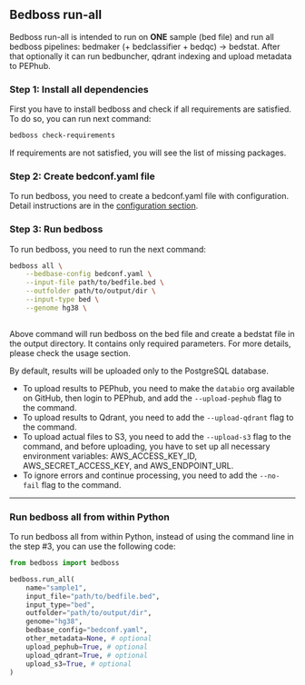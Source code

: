 ## Bedboss run-all

Bedboss run-all is intended to run on **ONE** sample (bed file) and run all bedboss pipelines:
 bedmaker (+ bedclassifier + bedqc) -> bedstat. After that optionally it can run bedbuncher, qdrant indexing and upload metadata to PEPhub.

### Step 1: Install all dependencies
 
First you have to install bedboss and check if all requirements are satisfied. 
To do so, you can run next command:
```bash
bedboss check-requirements
```
If requirements are not satisfied, you will see the list of missing packages.

### Step 2: Create bedconf.yaml file 
To run bedboss, you need to create a bedconf.yaml file with configuration. 
Detail instructions are in the [configuration section](../../../bedbase/how-to-configure.md).

### Step 3: Run bedboss
To run bedboss, you need to run the next command:
```bash
bedboss all \
    --bedbase-config bedconf.yaml \
    --input-file path/to/bedfile.bed \
    --outfolder path/to/output/dir \
    --input-type bed \
    --genome hg38 \
    
```

Above command will run bedboss on the bed file and create a bedstat file in the output directory.
It contains only required parameters. For more details, please check the usage section.

By default, results will be uploaded only to the PostgreSQL database.

- To upload results to PEPhub, you need to make the `databio` org available on GitHub, then login to PEPhub, and add the `--upload-pephub` flag to the command.
- To upload results to Qdrant, you need to add the `--upload-qdrant` flag to the command.
- To upload actual files to S3, you need to add the `--upload-s3` flag to the command, and before uploading, you have to set up all necessary environment variables: AWS_ACCESS_KEY_ID, AWS_SECRET_ACCESS_KEY, and AWS_ENDPOINT_URL.
- To ignore errors and continue processing, you need to add the `--no-fail` flag to the command.

---

### Run bedboss all from within Python

To run bedboss all from within Python, instead of using the command line in the step #3, you can use the following code:

```python
from bedboss import bedboss

bedboss.run_all(
    name="sample1",
    input_file="path/to/bedfile.bed",
    input_type="bed",
    outfolder="path/to/output/dir",
    genome="hg38",
    bedbase_config="bedconf.yaml",
    other_metadata=None, # optional
    upload_pephub=True, # optional
    upload_qdrant=True, # optional
    upload_s3=True, # optional
)
```